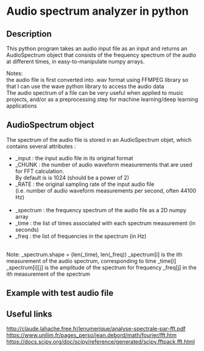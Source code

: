 # Audio spectrum analyzer in python

## Description
This python program takes an audio input file as an input and returns an AudioSpectrum object that consists of the frequency spectrum of the audio at different times, in easy-to-manipulate numpy arrays.<br>

Notes:<br> 
the audio file is first converted into .wav format using FFMPEG library so that I can use the wave python library to access the audio data<br> 
The audio spectrum of a file can be very useful when applied to music projects, and/or as a preprocessing step for machine learning/deep learning applications

## AudioSpectrum object
The spectrum of the audio file is stored in an AudioSpectrum objet, which contains several attributes :
<br>
- _input : the input audio file in its original format<br>
- _CHUNK : the number of audio waveform measurements that are used for FFT calculation.<br>
By default is is 1024 (should be a power of 2)<br>
- _RATE : the original sampling rate of the input audio file<br>
(i.e. number of audio waveform measurements per second, often 44100 Hz)
<br><br>
- _spectrum : the frequency spectrum of the audio file as a 2D numpy array<br>
- _time : the list of times associated with each spectrum measurement (in seconds)<br>
- _freq : the list of frequencies in the spectrum (in Hz)<br>
<br>
Note: 
_spectrum.shape = (len(_time), len(_freq))
_spectrum[i] is the ith measurement of the audio spectrum, corresponding to time _time[i]
_spectrum[i][j] is the amplitude of the spectrum for frequency _freq[j] in the ith measurement of the spectrum

## Example with test audio file



## Useful links
http://claude.lahache.free.fr/lenumerique/analyse-spectrale-par-fft.pdf
https://www.unilim.fr/pages_perso/jean.debord/math/fourier/fft.htm
https://docs.scipy.org/doc/scipy/reference/generated/scipy.fftpack.fft.html
